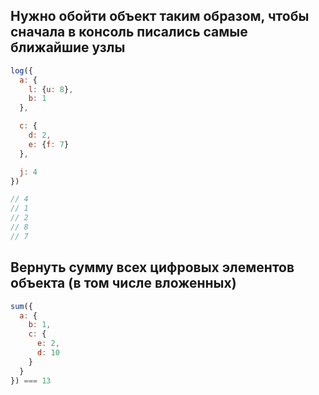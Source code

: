 ## Нужно обойти объект таким образом, чтобы сначала в консоль писались самые ближайшие узлы
 
```js
log({
  a: {
    l: {u: 8},
    b: 1
  },

  c: {
    d: 2,
    e: {f: 7}
  },

  j: 4
})

// 4
// 1
// 2
// 8
// 7
```

## Вернуть сумму всех цифровых элементов объекта (в том числе вложенных)

```js
sum({
  a: {
    b: 1,
    c: {
      e: 2,
      d: 10
    }
  }
}) === 13
```